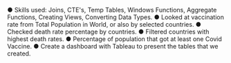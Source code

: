 ● Skills used: Joins, CTE's, Temp Tables, Windows Functions, Aggregate Functions, Creating Views, Converting Data Types.
● Looked at vaccination rate from Total Population in World, or also by selected countries.
● Checked death rate percentage by countries.
● Filtered countries with highest death rates.
● Percentage of population that got at least one Covid Vaccine.
● Create a dashboard with Tableau to present the tables that we created.

